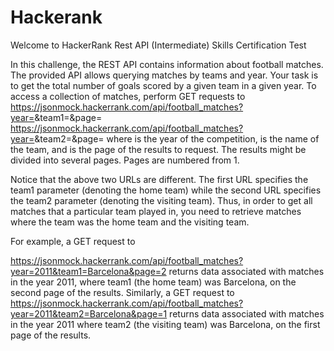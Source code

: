 # Hackerank
Welcome to
HackerRank Rest API (Intermediate) Skills Certification Test


In this challenge, the REST API contains information about football matches. The provided API allows querying matches by teams and year. Your task is to get the total number of goals scored by a given team in a given year.
To access a collection of matches, perform GET requests to
https://jsonmock.hackerrank.com/api/football_matches?year=<year>&team1=<team>&page=<page>
https://jsonmock.hackerrank.com/api/football_matches?year=<year>&team2=<team>&page=<page>
where <year> is the year of the competition, <team> is the name of the team, and <page> is the page of the results to request. The results might be divided into several pages. Pages are numbered from 1.

Notice that the above two URLs are different. The first URL specifies the team1 parameter (denoting the home team) while the second URL specifies the team2 parameter (denoting the visiting team). Thus, in order to get all matches that a particular team played in, you need to retrieve matches where the team was the home team and the visiting team.

For example, a GET request to

https://jsonmock.hackerrank.com/api/football_matches?year=2011&team1=Barcelona&page=2
returns data associated with matches in the year 2011, where team1 (the home team) was Barcelona, on the second page of the results.
Similarly, a GET request to
https://jsonmock.hackerrank.com/api/football_matches?year=2011&team2=Barcelona&page=1
returns data associated with matches in the year 2011 where team2 (the visiting team) was Barcelona, on the first page of the results.
